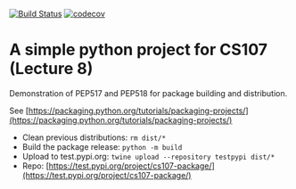 [![Build Status](https://app.travis-ci.com/cs107-sys-dev/cs107_project.svg?branch=master)](https://app.travis-ci.com/cs107-sys-dev/cs107_project)
[![codecov](https://codecov.io/gh/cs107-sys-dev/cs107_project/branch/master/graph/badge.svg?token=E00DHWLP24)](https://codecov.io/gh/cs107-sys-dev/cs107_project)

# A simple python project for CS107 (Lecture 8)

Demonstration of PEP517 and PEP518 for package building and distribution.

See [https://packaging.python.org/tutorials/packaging-projects/](https://packaging.python.org/tutorials/packaging-projects/)

* Clean previous distributions: `rm dist/*`
* Build the package release: `python -m build`
* Upload to test.pypi.org: `twine upload --repository testpypi dist/*`
* Repo: [https://test.pypi.org/project/cs107-package/](https://test.pypi.org/project/cs107-package/)
